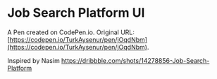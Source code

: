 # Job Search Platform UI

A Pen created on CodePen.io. Original URL: [https://codepen.io/TurkAysenur/pen/jOqdNbm](https://codepen.io/TurkAysenur/pen/jOqdNbm).

Inspired by Nasim
https://dribbble.com/shots/14278856-Job-Search-Platform